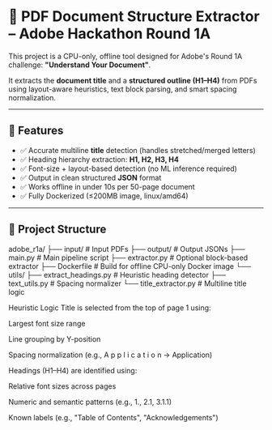 # 📄 PDF Document Structure Extractor – Adobe Hackathon Round 1A

This project is a CPU-only, offline tool designed for Adobe's Round 1A challenge: **"Understand Your Document"**.

It extracts the **document title** and a **structured outline (H1–H4)** from PDFs using layout-aware heuristics, text block parsing, and smart spacing normalization.

---

## 🚀 Features

- ✅ Accurate multiline **title** detection (handles stretched/merged letters)
- ✅ Heading hierarchy extraction: **H1, H2, H3, H4**
- ✅ Font-size + layout-based detection (no ML inference required)
- ✅ Output in clean structured **JSON** format
- ✅ Works offline in under 10s per 50-page document
- ✅ Fully Dockerized (≤200MB image, linux/amd64)

---

## 📂 Project Structure

adobe_r1a/
├── input/ # Input PDFs
├── output/ # Output JSONs
├── main.py # Main pipeline script
├── extractor.py # Optional block-based extractor
├── Dockerfile # Build for offline CPU-only Docker image
└── utils/
├── extract_headings.py # Heuristic heading detector
├── text_utils.py # Spacing normalizer
└── title_extractor.py # Multiline title logic

Heuristic Logic
Title is selected from the top of page 1 using:

Largest font size range

Line grouping by Y-position

Spacing normalization (e.g., A p p l i c a t i o n → Application)

Headings (H1–H4) are identified using:

Relative font sizes across pages

Numeric and semantic patterns (e.g., 1., 2.1, 3.1.1)

Known labels (e.g., "Table of Contents", "Acknowledgements")


